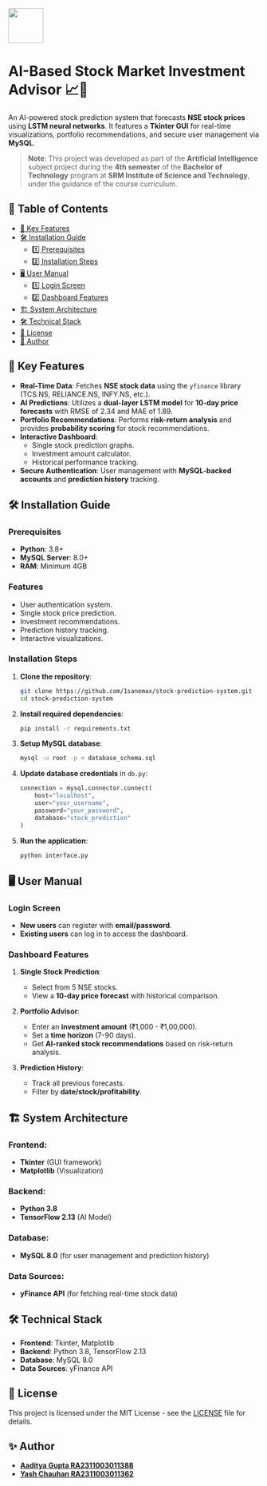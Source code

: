 <img src="https://1.bp.blogspot.com/-N-XwxleEyOo/WYQEtqUZGnI/AAAAAAAAwRI/Klh5vIblR_EzyXjHsm1zh5WP3hWZMaciACLcBGAs/s1600/SRM%2BLogo.png" height=70>

# AI-Based Stock Market Investment Advisor 📈🤖


An AI-powered stock prediction system that forecasts **NSE stock prices** using **LSTM neural networks**. It features a **Tkinter GUI** for real-time visualizations, portfolio recommendations, and secure user management via **MySQL**.

> **Note**: This project was developed as part of the **Artificial Intelligence** subject project during the **4th semester** of the **Bachelor of Technology** program at **SRM Institute of Science and Technology**, under the guidance of the course curriculum.



## 📖 Table of Contents

- [🚀 Key Features](#-key-features)
- [🛠️ Installation Guide](#-installation-guide)
  - [1️⃣ Prerequisites](#prerequisites)
  - [2️⃣ Installation Steps](#installation-steps)
- [🖥️ User Manual](#-user-manual)
  - [1️⃣ Login Screen](#login-screen)
  - [2️⃣ Dashboard Features](#dashboard-features)
- [🏗️ System Architecture](#-system-architecture)
- [🛠️ Technical Stack](#-technical-stack)
- [📜 License](#-license)
- [🤝 Author](#-author)







## 🚀 Key Features

- **Real-Time Data**: Fetches **NSE stock data** using the `yfinance` library (TCS.NS, RELIANCE.NS, INFY.NS, etc.).
- **AI Predictions**: Utilizes a **dual-layer LSTM model** for **10-day price forecasts** with RMSE of 2.34 and MAE of 1.89.
- **Portfolio Recommendations**: Performs **risk-return analysis** and provides **probability scoring** for stock recommendations.
- **Interactive Dashboard**:
  - Single stock prediction graphs.
  - Investment amount calculator.
  - Historical performance tracking.
- **Secure Authentication**: User management with **MySQL-backed accounts** and **prediction history** tracking.





## 🛠️ Installation Guide

### Prerequisites

- **Python**: 3.8+
- **MySQL Server**: 8.0+
- **RAM**: Minimum 4GB

### Features

- User authentication system.
- Single stock price prediction.
- Investment recommendations.
- Prediction history tracking.
- Interactive visualizations.

### Installation Steps

1. **Clone the repository**:
   ```bash
   git clone https://github.com/1sanemax/stock-prediction-system.git
   cd stock-prediction-system
   ```

2. **Install required dependencies**:
   ```bash
   pip install -r requirements.txt
   ```

3. **Setup MySQL database**:
   ```bash
   mysql -u root -p < database_schema.sql
   ```

4. **Update database credentials** in `db.py`:
   ```python
   connection = mysql.connector.connect(
       host="localhost",
       user="your_username",
       password="your_password",
       database="stock_prediction"
   )
   ```

5. **Run the application**:
   ```bash
   python interface.py
   ```





## 🖥️ User Manual

### Login Screen

- **New users** can register with **email/password**.
- **Existing users** can log in to access the dashboard.

### Dashboard Features

1. **Single Stock Prediction**:
   - Select from 5 NSE stocks.
   - View a **10-day price forecast** with historical comparison.

2. **Portfolio Advisor**:
   - Enter an **investment amount** (₹1,000 - ₹1,00,000).
   - Set a **time horizon** (7-90 days).
   - Get **AI-ranked stock recommendations** based on risk-return analysis.

3. **Prediction History**:
   - Track all previous forecasts.
   - Filter by **date/stock/profitability**.





## 🏗️ System Architecture

### Frontend:
- **Tkinter** (GUI framework)
- **Matplotlib** (Visualization)

### Backend:
- **Python 3.8**
- **TensorFlow 2.13** (AI Model)

### Database:
- **MySQL 8.0** (for user management and prediction history)

### Data Sources:
- **yFinance API** (for fetching real-time stock data)





## 🛠️ Technical Stack

- **Frontend**: Tkinter, Matplotlib
- **Backend**: Python 3.8, TensorFlow 2.13
- **Database**: MySQL 8.0
- **Data Sources**: yFinance API





## 📄 License

This project is licensed under the MIT License - see the [LICENSE](LICENSE) file for details.





## ✨ Author

- **[Aaditya Gupta RA2311003011388](https://github.com/aadityaguptaaa)**
- **[Yash Chauhan RA2311003011362](https://github.com/Yashchauhan-07)**

